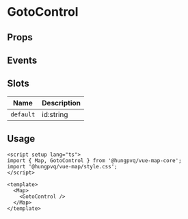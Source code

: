 # GotoControl

## Props

<!--@include: ./props.md-->

## Events

## Slots

| Name      | Description |
| --------- | ----------- |
| `default` | id:string   |

## Usage

```vue
<script setup lang="ts">
import { Map, GotoControl } from '@hungpvq/vue-map-core';
import '@hungpvq/vue-map/style.css';
</script>

<template>
  <Map>
    <GotoControl />
  </Map>
</template>
```
